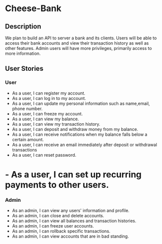 # Cheese-Bank

## Description
We plan to build an API to server a bank and its clients.
Users will be able to access their bank accounts and view their transaction history
as well as other features.
Admin users will have more privileges, primarily access to more information.

## User Stories
### User
- As a user, I can register my account.
- As a user, I can log in to my account.
- As a user, I can update my personal information such as name,email, phone number.
- As a user, I can freeze my account.
- As a user, I can view my balance.
- As a user, I can view my transaction history.
- As a user, I can deposit and withdraw money from my balance.
- As a user, I can receive notifications when my balance falls below a certain amount.
- As a user, I can receive an email immediately after deposit or withdrawal transactions 
- As a user, I can reset password.
 
# - As a user, I can set up recurring payments to other users.

### Admin
- As an admin, I can view any users' information and profile.
- As an admin, I can close and delete accounts.
- As an admin, I can view all balances and transaction histories.
- As an admin, I can freeze user accounts.
- As an admin, I can rollback specific transactions.
- As an admin, I can view accounts that are in bad standing.